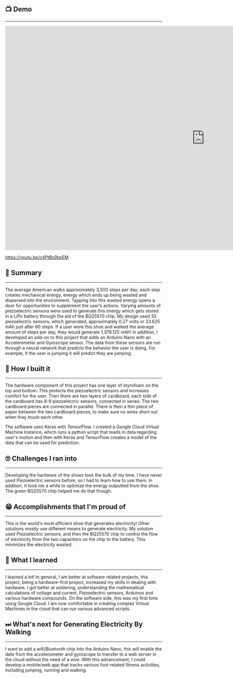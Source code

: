 ## 📺 Demo 

___

<iframe width="1280" height="720" src="https://www.youtube.com/embed/c4PtBs9bxEM" frameborder="0" allow="accelerometer; autoplay; encrypted-media; gyroscope; picture-in-picture" allowfullscreen></iframe>

https://youtu.be/c4PtBs9bxEM

## 📄 Summary

___

The average American walks approximately 3,500 steps per day; each step creates mechanical energy, energy which ends up being wasted and dispersed into the environment. Tapping into this wasted energy opens a door for opportunities to supplement the user’s actions. Varying amounts of piezoelectric sensors were used to generate this energy which gets stored in a LiPo battery through the aid of the BQ25570 chip. My design used 33 piezoelectric sensors, which generated, approximately 0.27 volts or 23.625 mAh just after 60 steps. If a user wore this shoe and walked the average amount of steps per day, they would generate 1,378.125 mAh! In addition, I developed an add-on to this project that adds an Arduino Nano with an Accelerometer and Gyroscope sensor. The data from these sensors are run through a neural network that predicts the behavior the user is doing. For example, if the user is jumping it will predict they are jumping.

## 🚧 How I built it

___

The hardware component of this project has one layer of styrofoam on the top and bottom. This protects the piezoelectric sensors and increases comfort for the user. Then there are two layers of cardboard, each side of the cardboard has 8-9 piezoelectric sensors, connected in series. The two cardboard pieces are connected in parallel. There is then a thin piece of paper between the two cardboard pieces, to make sure no wires short out when they touch each other.  

The software uses Keras with TensorFlow. I created a Google Cloud Virtual Machine Instance, which runs a python script that reads in data regarding user's motion and then with Keras and TensorFlow creates a model of the data that can be used for prediction. 

## 🙄 Challenges I ran into

___

Developing the hardware of the shoes took the bulk of my time. I have never used Piezoelectric sensors before, so I had to learn how to use them. In addition, it took me a while to optimize the energy outputted from the shoe. The green BQ25570 chip helped me do that though.

## 😁 Accomplishments that I'm proud of

___

This is the world's most efficient shoe that generates electricity! Other solutions mostly use different means to generate electricity. My solution used Piezoelectric sensors, and then the BQ25570 chip to control the flow of electricity from the two capacitors on the chip to the battery. This minimizes the electricity wasted. 

## 🏫 What I learned

___

I learned a lot! In general, I am better at software related projects, this project, being a hardware-first project, increased my skills in dealing with hardware. I got better at soldering, understanding the mathematical calculations of voltage and current, Piezoelectric sensors, Arduinos and various hardware compounds. On the software side, this was my first time using Google Cloud. I am now comfortable in creating complex Virtual Machines in the cloud that can run various advanced scripts. 

## ⏭ What's next for Generating Electricity By Walking

___

I want to add a wifi/Bluetooth chip into the Arduino Nano, this will enable the data from the accelerometer and gyroscope to transfer to a web server in the cloud without the need of a wire. With this advancement, I could develop a mobile/web app that tracks various foot-related fitness activities, including jumping, running and walking. 
